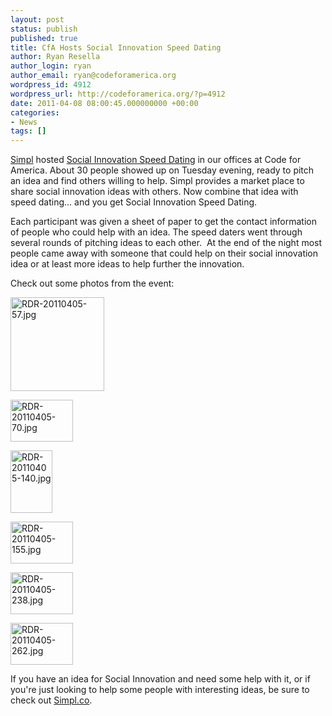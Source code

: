 ```yaml
---
layout: post
status: publish
published: true
title: CfA Hosts Social Innovation Speed Dating
author: Ryan Resella
author_login: ryan
author_email: ryan@codeforamerica.org
wordpress_id: 4912
wordpress_url: http://codeforamerica.org/?p=4912
date: 2011-04-08 08:00:45.000000000 +00:00
categories:
- News
tags: []
---
```

<a href="http://simpl.co" target="_blank">Simpl</a> hosted <a href="http://codeforamerica.org/2011/03/22/sfspeeddating/">Social Innovation Speed Dating</a> in our offices at Code for America. About 30 people showed up on Tuesday evening, ready to pitch an idea and find others willing to help. Simpl provides a market place to share social innovation ideas with others. Now combine that idea with speed dating... and you get Social Innovation Speed Dating.

Each participant was given a sheet of paper to get the contact information of people who could help with an idea. The speed daters went through several rounds of pitching ideas to each other.  At the end of the night most people came away with someone that could help on their social innovation idea or at least more ideas to help further the innovation.

Check out some photos from the event:

<div style="clear: both"><a href="http://www.flickr.com/photos/lastminuteracer/5595738039/" title="RDR-20110405-57.jpg by Ryan Resella, on Flickr"><img class="alignleft" src="http://farm6.static.flickr.com/5103/5595738039_311d8fff78_m.jpg" width="150" alt="RDR-20110405-57.jpg"></a>

<a title="RDR-20110405-70.jpg by Ryan Resella, on Flickr" href="http://www.flickr.com/photos/lastminuteracer/5596325068/"><img class="alignleft" src="http://farm6.static.flickr.com/5021/5596325068_ff85c8e5f8_t.jpg" alt="RDR-20110405-70.jpg" width="100" height="67" /></a>

<a title="RDR-20110405-140.jpg by Ryan Resella, on Flickr" href="http://www.flickr.com/photos/lastminuteracer/5595763307/"><img class="alignleft" src="http://farm6.static.flickr.com/5104/5595763307_91d49b6b06_t.jpg" alt="RDR-20110405-140.jpg" width="67" height="100" /></a>

<a title="RDR-20110405-155.jpg by Ryan Resella, on Flickr" href="http://www.flickr.com/photos/lastminuteracer/5595766681/"><img class="alignleft" src="http://farm6.static.flickr.com/5148/5595766681_faba0de949_t.jpg" alt="RDR-20110405-155.jpg" width="100" height="67" /></a>

<a title="RDR-20110405-238.jpg by Ryan Resella, on Flickr" href="http://www.flickr.com/photos/lastminuteracer/5596358572/"><img class="alignleft" src="http://farm6.static.flickr.com/5069/5596358572_69036b696f_t.jpg" alt="RDR-20110405-238.jpg" width="100" height="67" /></a>

<a title="RDR-20110405-262.jpg by Ryan Resella, on Flickr" href="http://www.flickr.com/photos/lastminuteracer/5596363840/"><img src="http://farm6.static.flickr.com/5227/5596363840_5e657cfec0_t.jpg" alt="RDR-20110405-262.jpg" width="100" height="67" /></a></div>

If you have an idea for Social Innovation and need some help with it, or if you're just looking to help some people with interesting ideas, be sure to check out <a href="http://simpl.co" target="_blank">Simpl.co</a>.
